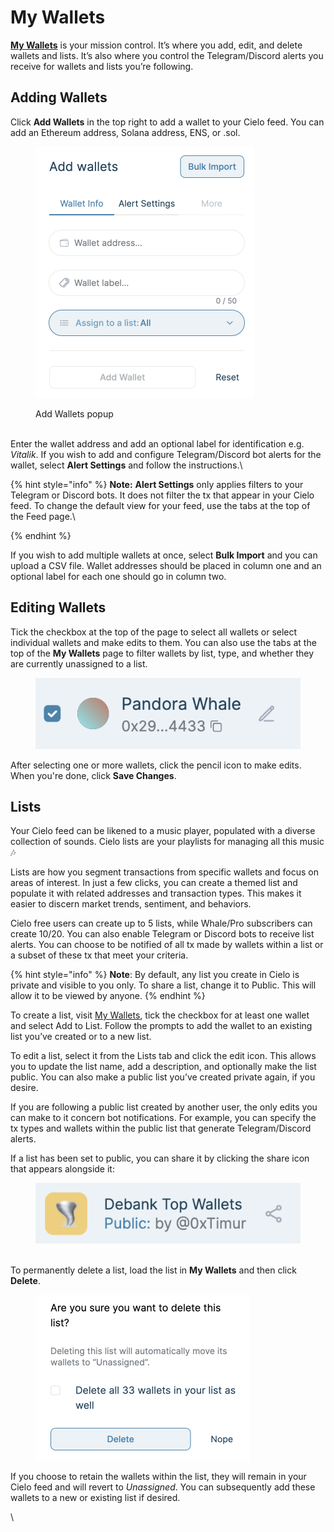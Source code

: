 # My Wallets

[**My Wallets**](https://app.cielo.finance/my-wallets) is your mission control. It’s where you add, edit, and delete wallets and lists. It’s also where you control the Telegram/Discord alerts you receive for wallets and lists you’re following.

## Adding Wallets

Click **Add Wallets** in the top right to add a wallet to your Cielo feed. You can add an Ethereum address, Solana address, ENS, or .sol.

<figure><img src="../.gitbook/assets/Screenshot 2024-03-03 at 13.22.56.png" alt="" width="350"><figcaption><p>Add Wallets popup</p></figcaption></figure>

\
Enter the wallet address and add an optional label for identification e.g. _Vitalik_. If you wish to add and configure Telegram/Discord bot alerts for the wallet, select **Alert Settings** and follow the instructions.\


{% hint style="info" %}
**Note:** **Alert Settings** only applies filters to your Telegram or Discord bots. It does not filter the tx that appear in your Cielo feed. To change the default view for your feed, use the tabs at the top of the Feed page.\

{% endhint %}

If you wish to add multiple wallets at once, select **Bulk Import** and you can upload a CSV file. Wallet addresses should be placed in column one and an optional label for each one should go in column two.

## Editing Wallets

Tick the checkbox at the top of the page to select all wallets or select individual wallets and make edits to them. You can also use the tabs at the top of the **My Wallets** page to filter wallets by list, type, and whether they are currently unassigned to a list.

<figure><img src="../.gitbook/assets/Screenshot 2024-03-03 at 13.49.33.png" alt=""><figcaption></figcaption></figure>

After selecting one or more wallets, click the pencil icon to make edits. When you're done, click **Save Changes**.

## Lists

Your Cielo feed can be likened to a music player, populated with a diverse collection of sounds. Cielo lists are your playlists for managing all this music 🎶

Lists are how you segment transactions from specific wallets and focus on areas of interest. In just a few clicks, you can create a themed list and populate it with related addresses and transaction types. This makes it easier to discern market trends, sentiment, and behaviors.

Cielo free users can create up to 5 lists, while Whale/Pro subscribers can create 10/20. You can also enable Telegram or Discord bots to receive list alerts. You can choose to be notified of all tx made by wallets within a list or a subset of these tx that meet your criteria.&#x20;

{% hint style="info" %}
**Note**: By default, any list you create in Cielo is private and visible to you only. To share a list, change it to Public. This will allow it to be viewed by anyone.
{% endhint %}

To create a list, visit [My Wallets](https://app.cielo.finance/my-wallets), tick the checkbox for at least one wallet and select Add to List. Follow the prompts to add the wallet to an existing list you’ve created or to a new list.

To edit a list, select it from the Lists tab and click the edit icon. This allows you to update the list name, add a description, and optionally make the list public. You can also make a public list you’ve created private again, if you desire.

If you are following a public list created by another user, the only edits you can make to it concern bot notifications. For example, you can specify the tx types and wallets within the public list that generate Telegram/Discord alerts.

If a list has been set to public, you can share it by clicking the share icon that appears alongside it:



<figure><img src="../.gitbook/assets/Screenshot 2024-03-03 at 13.57.51.png" alt=""><figcaption></figcaption></figure>

\
To permanently delete a list, load the list in **My Wallets** and then click **Delete**.



<figure><img src="../.gitbook/assets/Screenshot 2024-03-03 at 14.00.20.png" alt="" width="343"><figcaption></figcaption></figure>

If you choose to retain the wallets within the list, they will remain in your Cielo feed and will revert to _Unassigned_. You can subsequently add these wallets to a new or existing list if desired.



\
